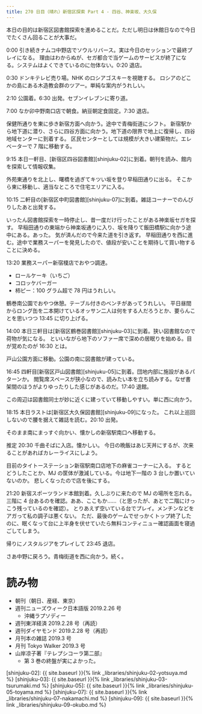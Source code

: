 ```yaml
---
title: 270 日目（晴れ）新宿区探索 Part 4 - 四谷、神楽坂、大久保
---
```


本日の目的は新宿区図書館探索を進めることだ。ただし明日は休館日なので今日でたくさん回ることが大事だ。

0:00 引き続きナムコ中野店でソウルリバース。実は今日のセッションで最終プレイになる。
理由はわからぬが、セガ都合で当ゲームのサービスが終了になる。システムはよくできているのに勿体ない。0:20 退店。

0:30 ドンキテレビ売り場。NHK のロシアゴスキーを視聴する。
ロシアのどこかの島にある木造教会群のツアー。単純な案内がうれしい。

2:10 公園着。6:30 出発。セブンイレブンに寄り道。

7:00 なか卯中野南口店で朝食。納豆朝定食固定。7:30 退店。

保健所通りを東に歩き新宿方面へ向かう。途中で青梅街道にシフト。
新宿駅から地下道に潜り、さらに四谷方面に向かう。地下道の限界で地上に復帰し、四谷地域センターに到着する。
区民センターとしては規模が大きい建築物だ。エレベーターで 7 階に移動する。

9:15 本日一軒目、[新宿区四谷図書館][shinjuku-02]に到着。朝刊を読み、館内を探索して情報収集。

外苑東通りを北上し、曙橋を過ぎてキツい坂を登り早稲田通りに出る。
そこから東に移動し、適当なところで住宅エリアに入る。

10:15 二軒目の[新宿区中町図書館][shinjuku-07]に到着。雑誌コーナーでのんびりしたあと出発する。

いったん図書館探索を一時停止し、昔一度だけ行ったことがある神楽坂セガを探す。
早稲田通りの東端から神楽坂通りに入り、坂を降りて飯田橋駅に向かう途中にある。あった。
気が済んだので今来た道を引き返す。
早稲田通りを西に進む。途中で業務スーパーを発見したので、値段が安いことを期待して買い物することに決める。

13:20 業務スーパー新宿榎店でおやつ調達。
* ロールケーキ（いちご）
* コロッケバーガー
* 柿ピー：100 グラム超で 78 円はうれしい。

鶴巻南公園でおやつ休憩。テーブル付きのベンチがあってうれしい。
平日昼間からロング缶を二本開けているオッサン二人は何をする人だろうとか、要らんことを思いつつ 13:45 に切り上げる。

14:00 本日三軒目は[新宿区鶴巻図書館][shinjuku-03]に到着。狭い図書館なので荷物が気になる。
といいながら地下のソファー席で深めの居眠りを始める。目が覚めたのが 16:30 とは。

戸山公園方面に移動。公園の南に図書館が建っている。

16:45 四軒目[新宿区戸山図書館][shinjuku-05]に到着。団地内部に施設があるパターンか。
閲覧席スペースが狭小なので、読みたい本を立ち読みする。なぜ書架間のほうがよりゆったりした感じがあるのだ。17:40 退館。

この周辺は図書館同士が妙に近くに建っていて移動しやすい。単に西に向かう。

18:15 本日ラストは[新宿区大久保図書館][shinjuku-09]になった。
これ以上巡回しないので腰を据えて雑誌を読む。20:10 出発。

そのまま南にまっすぐ向かい、懐かしの新宿駅南口へ移動する。

推定 20:30 千曲そばに入店。懐かしい。
今日の晩飯はあじ天丼にするが、次来ることがあればカレーライスにしよう。

目前のタイトーステーション新宿駅南口店地下の麻雀コーナーに入る。
するとどうしたことか、MJ の筐体が激減している。今は地下一階の 3 台しか置いていないのか。
悲しくなったので店を後にする。

21:20 新宿スポーツランド本館到着。久しぶりに来たので MJ の場所を忘れる。
三階に 4 台あるのを確認。ああ、ここもか……（と思ったが、あとで二階にけっこう残っているのを確認）。
とりあえず空いている台でプレイ。メンチンなどをアガって私の調子は悪くない。
ただ、最後のゲームでせっかくトップ終了したのに、眠くなって台に上半身を伏せていたら無料コンティニュー確認画面を寝過ごしてしまう。

帰りにノスタルジアをプレイして 23:45 退店。

さあ中野に戻ろう。青梅街道を西に向かう。続く。

# 読み物

* 朝刊（朝日、産経、東京）
* 週刊ニューズウィーク日本語版 2019.2.26 号
  * 沖縄ラプソディー
* 週刊東洋経済 2019.2.28 号（再読）
* 週刊ダイヤモンド 2019.2.28 号（再読）
* 月刊本の雑誌 2019.3 号
* 月刊 Tokyo Walker 2019.3 号
* 山岸凉子著『テレプシコーラ第二部』
  * 第 3 巻の終盤が実によかった。

[shinjuku-02]: {{ site.baseurl }}{% link _libraries/shinjuku-02-yotsuya.md %}
[shinjuku-03]: {{ site.baseurl }}{% link _libraries/shinjuku-03-tsurumaki.md %}
[shinjuku-05]: {{ site.baseurl }}{% link _libraries/shinjuku-05-toyama.md %}
[shinjuku-07]: {{ site.baseurl }}{% link _libraries/shinjuku-07-nakamachi.md %}
[shinjuku-09]: {{ site.baseurl }}{% link _libraries/shinjuku-09-okubo.md %}
